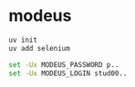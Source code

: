 # modeus

```sh
uv init
uv add selenium

set -Ux MODEUS_PASSWORD p..
set -Ux MODEUS_LOGIN stud00..
```
